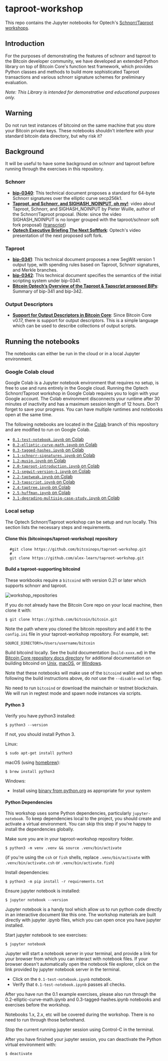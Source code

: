 # taproot-workshop

This repo contains the Jupyter notebooks for Optech's [Schnorr/Taproot
workshops](./docs/taproot-workshop.pdf).

## Introduction

For the purposes of demonstrating the features of schnorr and taproot to the
Bitcoin developer community, we have developed an extended Python library on
top of Bitcoin Core's function test framework, which provides Python
classes and methods to build more sophisticated Taproot transactions and
various schnorr signature schemes for preliminary evaluation.

*Note: This Library is intended for demonstrative and educational purposes only.*

## Warning

Do not run test instances of bitcoind on the same machine that you store your
Bitcoin private keys. These notebooks shouldn't interfere with your
standard bitcoin data directory, but why risk it?

## Background

It will be useful to have some background on schnorr and taproot before running
through the exercises in this repository.

### Schnorr

- **[bip-0340](https://github.com/bitcoin/bips/blob/master/bip-0340.mediawiki)**:
  This technical document proposes a standard for 64-byte Schnorr signatures
  over the elliptic curve secp256k1.
- **[Taproot, and Schnorr, and SIGHASH_NOINPUT, oh
  my!](https://www.youtube.com/watch?v=YSUVRj8iznU)**: video
  about Taproot, Schnorr, and SIGHASH_NOINPUT by Pieter Wuille, author of the
  Schnorr/Taproot proposal. (Note: since the video SIGHASH_NOINPUT is no longer
  grouped with the taproot/schnorr soft fork proposal) ([transcript](https://diyhpl.us/wiki/transcripts/sf-bitcoin-meetup/2018-07-09-taproot-schnorr-signatures-and-sighash-noinput-oh-my/))
- **[Optech Executive Briefing The Next
  Softfork](https://www.youtube.com/watch?v=fDJRy6K_3yo)**: Optech's video
  presentation of the next proposed soft fork.

### Taproot

- **[bip-0341](https://github.com/bitcoin/bips/blob/master/bip-0341.mediawiki)**:
  This technical document proposes a new SegWit version 1 output type, with spending rules based on Taproot, Schnorr signatures, and Merkle branches.
- **[bip-0342](https://github.com/bitcoin/bips/blob/master/bip-0342.mediawiki)**: This technical document specifies the semantics of the initial scripting system under bip-0341.
- **[Bitcoin Optech’s Overview of the Taproot & Tapscript proposed BIPs](https://bitcoinops.org/en/newsletters/2019/05/14/#overview-of-the-taproot--tapscript-proposed-bips)**: Summary of bip-341 and bip-342.

### Output Descriptors

- **[Support for Output Descriptors in Bitcoin Core](https://github.com/bitcoin/bitcoin/blob/master/doc/descriptors.md)**:
  Since Bitcoin Core v0.17, there is support for output descriptors. This is a simple language which can be used to describe collections of output scripts.

## Running the notebooks

The notebooks can either be run in the cloud or in a local Jupyter environment.

### Google Colab cloud

Google Colab is a Jupyter notebook environment that requires no setup, is free to use and runs entirely in the Google cloud.
Running the Optech Schnorr/Taproot workshop in Google Colab requires you to login with your Google account.
The Colab environment disconnects your runtime after 30 minutes of inactivity and has a maximum session length of 12 hours.
Don't forget to save your progress.
You can have multiple runtimes and notebooks open at the same time.


The following notebooks are located in the [Colab](https://github.com/bitcoinops/taproot-workshop/tree/Colab) branch of this repository and are modified to run on Google Colab.

- [`0.1-test-notebook.ipynb` on Colab](https://colab.research.google.com/github/bitcoinops/taproot-workshop/blob/Colab/0.1-test-notebook.ipynb)
- [`0.2-elliptic-curve-math.ipynb` on Colab](https://colab.research.google.com/github/bitcoinops/taproot-workshop/blob/Colab/0.2-elliptic-curve-math.ipynb)
- [`0.3-tagged-hashes.ipynb` on Colab](https://colab.research.google.com/github/bitcoinops/taproot-workshop/blob/Colab/0.3-tagged-hashes.ipynb)
- [`1.1-schnorr-signatures.ipynb` on Colab](https://colab.research.google.com/github/bitcoinops/taproot-workshop/blob/Colab/1.1-schnorr-signatures.ipynb)
- [`1.2-musig.ipynb` on Colab](https://colab.research.google.com/github/bitcoinops/taproot-workshop/blob/Colab/1.2-musig.ipynb)
- [`2.0-taproot-introduction.ipynb` on Colab](https://colab.research.google.com/github/bitcoinops/taproot-workshop/blob/Colab/2.0-taproot-introduction.ipynb)
- [`2.1-segwit-version-1.ipynb` on Colab](https://colab.research.google.com/github/bitcoinops/taproot-workshop/blob/Colab/2.1-segwit-version-1.ipynb)
- [`2.2-taptweak.ipynb` on Colab](https://colab.research.google.com/github/bitcoinops/taproot-workshop/blob/Colab/2.2-taptweak.ipynb)
- [`2.3-tapscript.ipynb` on Colab](https://colab.research.google.com/github/bitcoinops/taproot-workshop/blob/Colab/2.3-tapscript.ipynb)
- [`2.4-taptree.ipynb` on Colab](https://colab.research.google.com/github/bitcoinops/taproot-workshop/blob/Colab/2.4-taptree.ipynb)
- [`2.5-huffman.ipynb` on Colab](https://colab.research.google.com/github/bitcoinops/taproot-workshop/blob/Colab/2.5-huffman.ipynb)
- [`3.1-degrading-multisig-case-study.ipynb` on Colab](https://colab.research.google.com/github/bitcoinops/taproot-workshop/blob/Colab/3.1-degrading-multisig-case-study.ipynb)

### Local setup

The Optech Schnorr/Taproot workshop can be setup and run locally.
This section lists the necessary steps and requirements.

#### Clone this (bitcoinops/taproot-workshop) repository

```
  #git clone https://github.com/bitcoinops/taproot-workshop.git
  #
  git clone https://github.com/alex-learn/taproot-workshop.git
```

#### Build a taproot-supporting bitcoind

These workbooks require a `bitcoind` with version 0.21 or later which supports schnorr and taproot.

![workshop_repositories](images/repositories.jpg)

If you do not already have the Bitcoin Core repo on your local machine, then clone it with:

```
$ git clone https://github.com/bitcoin/bitcoin.git
```

Note the path where you cloned the bitcoin repository and add it to
the `config.ini` file in your taproot-workshop repository. For example, set:

```
SOURCE_DIRECTORY=/Users/username/bitcoin
```

Build bitcoind locally. See the build documentation
(`build-xxxx.md`) in the [Bitcoin Core repository docs
directory](https://github.com/bitcoin/bitcoin/tree/master/doc) for additional
documentation on building bitcoind on
[Unix](https://github.com/bitcoin/bitcoin/blob/master/doc/build-unix.md),
[macOS](https://github.com/bitcoin/bitcoin/blob/master/doc/build-osx.md), or
[Windows](https://github.com/bitcoin/bitcoin/blob/master/doc/build-windows.md).

Note that these notebooks will make use of the `bitcoind` wallet and so when following the build instructions above, do *not* use the `--disable-wallet` flag.

No need to run `bitcoind` or download the mainchain or testnet blockchain. We will
run in regtest mode and spawn node instances via scripts.

#### Python 3

Verify you have python3 installed:

```
$ python3 --version
```

If not, you should install Python 3.

Linux:

```
$ sudo apt-get install python3
```

macOS (using [homebrew](https://brew.sh/)):

```
$ brew install python3
```

Windows:

- Install using [binary from
  python.org](https://www.python.org/downloads/windows/) as appropriate for
  your system

#### Python Dependencies

This workshop uses some Python dependencies, particularly `jupyter-notebook`. To
keep dependencies local to the project, you should create and activate a
virtual environment. You can skip this step if you're happy to install the
dependencies globally.

Make sure you are in your taproot-workshop repository folder.

```
$ python3 -m venv .venv && source .venv/bin/activate
```

(if you're using the `csh` or `fish` shells, replace `.venv/bin/activate` with
`.venv/bin/activate.csh` or `.venv/bin/activate.fish`)

Install dependencies:

```
$ python3 -m pip install -r requirements.txt
```

Ensure jupyter notebook is installed:

```
$ jupyter notebook --version
```

Jupyter notebook is a handy tool which allow us to run python code directly in
an interactive document like this one. The workshop materials are built
directly with jupyter .ipynb files, which you can open once you have jupyter
installed.

Start jupyter notebook to see exercises:

```
$ jupyter notebook
```

Jupyter will start a notebook server in your terminal, and provide a link for
your browser from which you can interact with notebook files. If your browser
doesn't automatically open the notebook file explorer, click on the link
provided by jupyter notebook server in the terminal.

- Click on the `0.1-test-notebook.ipynb` notebook.
- Verify that `0.1-test-notebook.ipynb` passes all checks.

After you have run the 0.1 example exercises, please also run through the
0.2-elliptic-curve-math.ipynb and 0.3-tagged-hashes.ipynb notebooks and
exercises before the workshop.

Notebooks 1.x, 2.x, etc will be covered during the workshop. There is no need to
run through those beforehand.

Stop the current running jupyter session using Control-C in the terminal.

After you have finished your jupyter session, you can deactivate the Python
virtual environment with:

```
$ deactivate
```
